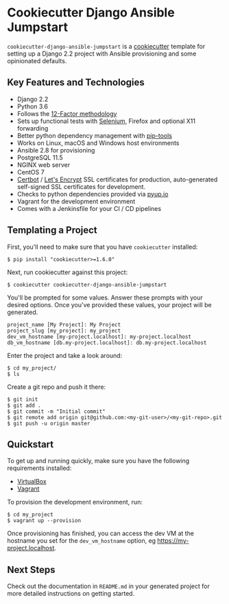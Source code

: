 # Cookiecutter Django Ansible Jumpstart

`cookiecutter-django-ansible-jumpstart` is a 
[cookiecutter](https://github.com/pydanny/cookiecutter) template for setting up
a Django 2.2 project with Ansible provisioning and some opinionated defaults.

## Key Features and Technologies
* Django 2.2
* Python 3.6
* Follows the [12-Factor methodology](https://12factor.net/)
* Sets up functional tests with [Selenium](https://selenium-python.readthedocs.io/),
  Firefox and optional X11 forwarding
* Better python dependency management with [pip-tools](https://github.com/jazzband/pip-tools)
* Works on Linux, macOS and Windows host environments
* Ansible 2.8 for provisioning
* PostgreSQL 11.5
* NGINX web server
* CentOS 7
* [Certbot](https://certbot.eff.org/about/) / [Let's Encrypt](https://letsencrypt.org/)
  SSL certificates for production, auto-generated self-signed SSL certificates for development.
* Checks to python dependencies provided via [pyup.io](https://pyup.io/)
* Vagrant for the development environment
* Comes with a Jenkinsfile for your CI / CD pipelines

## Templating a Project

First, you'll need to make sure that you have `cookiecutter` installed:

```
$ pip install "cookiecutter>=1.6.0"
```

Next, run cookiecutter against this project:

```
$ cookiecutter cookiecutter-django-ansible-jumpstart
```

You'll be prompted for some values. Answer these prompts with your desired
options. Once you've provided these values, your project will be generated.

```
project_name [My Project]: My Project
project_slug [my_project]: my_project
dev_vm_hostname [my-project.localhost]: my-project.localhost
db_vm_hostname [db.my-project.localhost]: db.my-project.localhost
```

Enter the project and take a look around:

```
$ cd my_project/
$ ls
```

Create a git repo and push it there:

```
$ git init
$ git add .
$ git commit -m "Initial commit"
$ git remote add origin git@github.com:<my-git-user>/<my-git-repo>.git
$ git push -u origin master
```
## Quickstart

To get up and running quickly, make sure you have the following requirements installed:
* [VirtualBox](https://www.virtualbox.org/)
* [Vagrant](https://www.vagrantup.com/)

To provision the development environment, run:
```
$ cd my_project
$ vagrant up --provision
```
    
Once provisioning has finished, you can access the dev VM at the hostname you
set for the `dev_vm_hostname` option, eg https://my-project.localhost.

## Next Steps

Check out the documentation in `README.md` in your generated project for more
detailed instructions on getting started.
